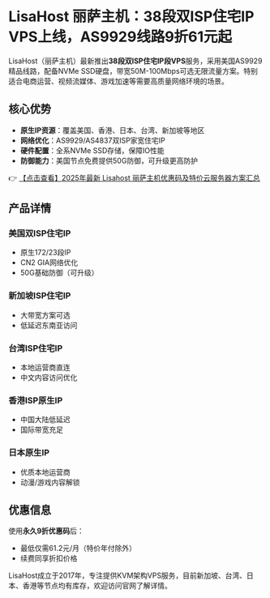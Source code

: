 # LisaHost 丽萨主机：38段双ISP住宅IP VPS上线，AS9929线路9折61元起

LisaHost（丽萨主机）最新推出**38段双ISP住宅IP段VPS**服务，采用美国AS9929精品线路，配备NVMe SSD硬盘，带宽50M-100Mbps可选无限流量方案。特别适合电商运营、视频流媒体、游戏加速等需要高质量网络环境的场景。

## 核心优势
- **原生IP资源**：覆盖美国、香港、日本、台湾、新加坡等地区
- **网络优化**：AS9929/AS4837双ISP家宽住宅IP
- **硬件配置**：全系NVMe SSD存储，保障IO性能
- **防御能力**：美国节点免费提供50G防御，可升级更高防护

👉 [【点击查看】2025年最新 Lisahost 丽萨主机优惠码及特价云服务器方案汇总](https://bit.ly/lisazhuji)

## 产品详情
### 美国双ISP住宅IP
- 原生172/23段IP
- CN2 GIA网络优化
- 50G基础防御（可升级）

### 新加坡ISP住宅IP
- 大带宽方案可选
- 低延迟东南亚访问

### 台湾ISP住宅IP
- 本地运营商直连
- 中文内容访问优化

### 香港ISP原生IP
- 中国大陆低延迟
- 国际带宽充足

### 日本原生IP
- 优质本地运营商
- 动漫/游戏内容解锁

## 优惠信息
使用**永久9折优惠码**后：
- 最低仅需61.2元/月（特价年付除外）
- 续费同享折扣价格

LisaHost成立于2017年，专注提供KVM架构VPS服务，目前新加坡、台湾、日本、香港等节点均有库存，欢迎访问官网了解详情。